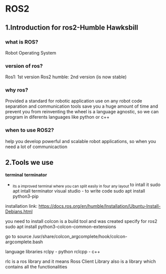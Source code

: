 # ROS2
## 1.Introduction for ros2-Humble Hawksbill

### what is ROS? 
Robot Operating System 

### version of ros?
Ros1: 1st version
Ros2 humble: 2nd version (is now stable)


### why ros?
Provided a standard for robotic application 
use on any robot
code separation and communication tools 
save you a huge amount of time and prevent you from reinventing the wheel 
is a language agnostic, so we can program in diferents languages like python or c++

### when to use ROS2?

help you develop powerful and scalable robot applications, so when you need a lot of communicaction 


## 2.Tools we use 

**terminal** 
**terminator**  
- <sub> its a improved terminal where you can split easily in four any layout </sub>
to intall it 
sudo apt intall terminator 
visual studio - to write code 
sudo apt install python3-pip 

installation link: https://docs.ros.org/en/humble/Installation/Ubuntu-Install-Debians.html

you need to install colcon is a build tool and was created specify for ros2 
sudo apt install python3-colcon-common-extensions


go to 
source /usr/share/colcon_argcomplete/hook/colcon-argcomplete.bash



language libraries 
rclpy - python
rclcpp - c++

rlc is a ros library and it means Ross Client Library also is a  library which contains all the functionalities 
